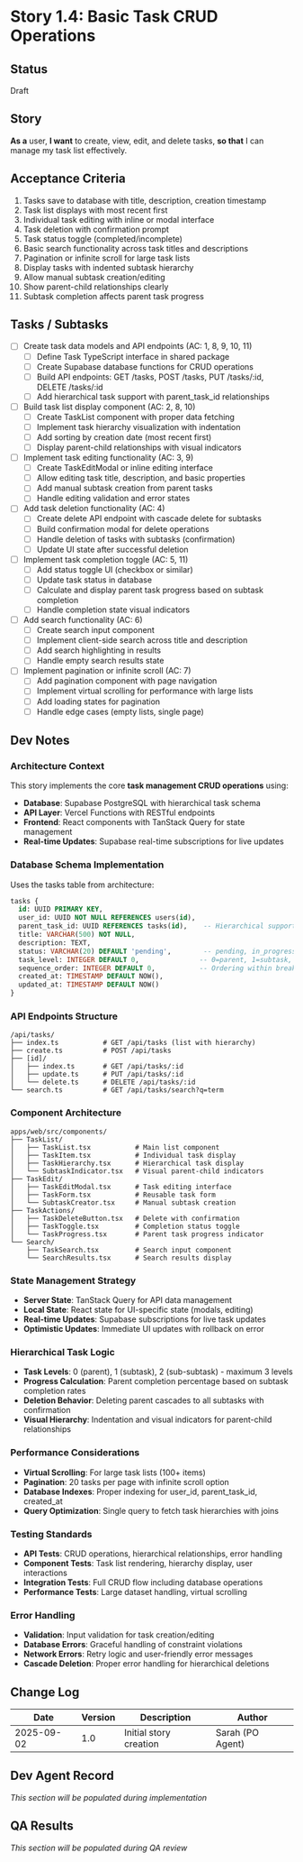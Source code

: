 # Story 1.4: Basic Task CRUD Operations

## Status
Draft

## Story

**As a** user,
**I want** to create, view, edit, and delete tasks,
**so that** I can manage my task list effectively.

## Acceptance Criteria

1. Tasks save to database with title, description, creation timestamp
2. Task list displays with most recent first
3. Individual task editing with inline or modal interface
4. Task deletion with confirmation prompt
5. Task status toggle (completed/incomplete)
6. Basic search functionality across task titles and descriptions
7. Pagination or infinite scroll for large task lists
8. Display tasks with indented subtask hierarchy
9. Allow manual subtask creation/editing
10. Show parent-child relationships clearly
11. Subtask completion affects parent task progress

## Tasks / Subtasks

- [ ] Create task data models and API endpoints (AC: 1, 8, 9, 10, 11)
  - [ ] Define Task TypeScript interface in shared package
  - [ ] Create Supabase database functions for CRUD operations
  - [ ] Build API endpoints: GET /tasks, POST /tasks, PUT /tasks/:id, DELETE /tasks/:id
  - [ ] Add hierarchical task support with parent_task_id relationships
- [ ] Build task list display component (AC: 2, 8, 10)
  - [ ] Create TaskList component with proper data fetching
  - [ ] Implement task hierarchy visualization with indentation
  - [ ] Add sorting by creation date (most recent first)
  - [ ] Display parent-child relationships with visual indicators
- [ ] Implement task editing functionality (AC: 3, 9)
  - [ ] Create TaskEditModal or inline editing interface
  - [ ] Allow editing task title, description, and basic properties
  - [ ] Add manual subtask creation from parent tasks
  - [ ] Handle editing validation and error states
- [ ] Add task deletion functionality (AC: 4)
  - [ ] Create delete API endpoint with cascade delete for subtasks
  - [ ] Build confirmation modal for delete operations
  - [ ] Handle deletion of tasks with subtasks (confirmation)
  - [ ] Update UI state after successful deletion
- [ ] Implement task completion toggle (AC: 5, 11)
  - [ ] Add status toggle UI (checkbox or similar)
  - [ ] Update task status in database
  - [ ] Calculate and display parent task progress based on subtask completion
  - [ ] Handle completion state visual indicators
- [ ] Add search functionality (AC: 6)
  - [ ] Create search input component
  - [ ] Implement client-side search across title and description
  - [ ] Add search highlighting in results
  - [ ] Handle empty search results state
- [ ] Implement pagination or infinite scroll (AC: 7)
  - [ ] Add pagination component with page navigation
  - [ ] Implement virtual scrolling for performance with large lists
  - [ ] Add loading states for pagination
  - [ ] Handle edge cases (empty lists, single page)

## Dev Notes

### Architecture Context
This story implements the core **task management CRUD operations** using:

- **Database**: Supabase PostgreSQL with hierarchical task schema
- **API Layer**: Vercel Functions with RESTful endpoints
- **Frontend**: React components with TanStack Query for state management
- **Real-time Updates**: Supabase real-time subscriptions for live updates

### Database Schema Implementation
Uses the tasks table from architecture:
```sql
tasks {
  id: UUID PRIMARY KEY,
  user_id: UUID NOT NULL REFERENCES users(id),
  parent_task_id: UUID REFERENCES tasks(id),    -- Hierarchical support
  title: VARCHAR(500) NOT NULL,
  description: TEXT,
  status: VARCHAR(20) DEFAULT 'pending',        -- pending, in_progress, completed
  task_level: INTEGER DEFAULT 0,               -- 0=parent, 1=subtask, 2=sub-subtask
  sequence_order: INTEGER DEFAULT 0,           -- Ordering within breakdown
  created_at: TIMESTAMP DEFAULT NOW(),
  updated_at: TIMESTAMP DEFAULT NOW()
}
```

### API Endpoints Structure
```
/api/tasks/
├── index.ts           # GET /api/tasks (list with hierarchy)
├── create.ts          # POST /api/tasks
├── [id]/
│   ├── index.ts       # GET /api/tasks/:id
│   ├── update.ts      # PUT /api/tasks/:id
│   └── delete.ts      # DELETE /api/tasks/:id
└── search.ts          # GET /api/tasks/search?q=term
```

### Component Architecture
```
apps/web/src/components/
├── TaskList/
│   ├── TaskList.tsx           # Main list component
│   ├── TaskItem.tsx           # Individual task display
│   ├── TaskHierarchy.tsx      # Hierarchical task display
│   └── SubtaskIndicator.tsx   # Visual parent-child indicators
├── TaskEdit/
│   ├── TaskEditModal.tsx      # Task editing interface
│   ├── TaskForm.tsx           # Reusable task form
│   └── SubtaskCreator.tsx     # Manual subtask creation
├── TaskActions/
│   ├── TaskDeleteButton.tsx   # Delete with confirmation
│   ├── TaskToggle.tsx         # Completion status toggle
│   └── TaskProgress.tsx       # Parent task progress indicator
└── Search/
    ├── TaskSearch.tsx         # Search input component
    └── SearchResults.tsx      # Search results display
```

### State Management Strategy
- **Server State**: TanStack Query for API data management
- **Local State**: React state for UI-specific state (modals, editing)
- **Real-time Updates**: Supabase subscriptions for live task updates
- **Optimistic Updates**: Immediate UI updates with rollback on error

### Hierarchical Task Logic
- **Task Levels**: 0 (parent), 1 (subtask), 2 (sub-subtask) - maximum 3 levels
- **Progress Calculation**: Parent completion percentage based on subtask completion rates
- **Deletion Behavior**: Deleting parent cascades to all subtasks with confirmation
- **Visual Hierarchy**: Indentation and visual indicators for parent-child relationships

### Performance Considerations
- **Virtual Scrolling**: For large task lists (100+ items)
- **Pagination**: 20 tasks per page with infinite scroll option
- **Database Indexes**: Proper indexing for user_id, parent_task_id, created_at
- **Query Optimization**: Single query to fetch task hierarchies with joins

### Testing Standards
- **API Tests**: CRUD operations, hierarchical relationships, error handling
- **Component Tests**: Task list rendering, hierarchy display, user interactions
- **Integration Tests**: Full CRUD flow including database operations
- **Performance Tests**: Large dataset handling, virtual scrolling

### Error Handling
- **Validation**: Input validation for task creation/editing
- **Database Errors**: Graceful handling of constraint violations
- **Network Errors**: Retry logic and user-friendly error messages
- **Cascade Deletion**: Proper error handling for hierarchical deletions

## Change Log

| Date | Version | Description | Author |
|------|---------|-------------|---------|
| 2025-09-02 | 1.0 | Initial story creation | Sarah (PO Agent) |

## Dev Agent Record

*This section will be populated during implementation*

## QA Results

*This section will be populated during QA review*